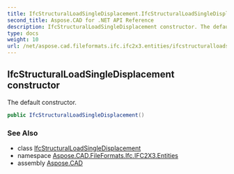 ```yaml
---
title: IfcStructuralLoadSingleDisplacement.IfcStructuralLoadSingleDisplacement
second_title: Aspose.CAD for .NET API Reference
description: IfcStructuralLoadSingleDisplacement constructor. The default constructor
type: docs
weight: 10
url: /net/aspose.cad.fileformats.ifc.ifc2x3.entities/ifcstructuralloadsingledisplacement/ifcstructuralloadsingledisplacement/
---
```

## IfcStructuralLoadSingleDisplacement constructor

The default constructor.

```csharp
public IfcStructuralLoadSingleDisplacement()
```

### See Also

* class [IfcStructuralLoadSingleDisplacement](../)
* namespace [Aspose.CAD.FileFormats.Ifc.IFC2X3.Entities](../../ifcstructuralloadsingledisplacement/)
* assembly [Aspose.CAD](../../../)


